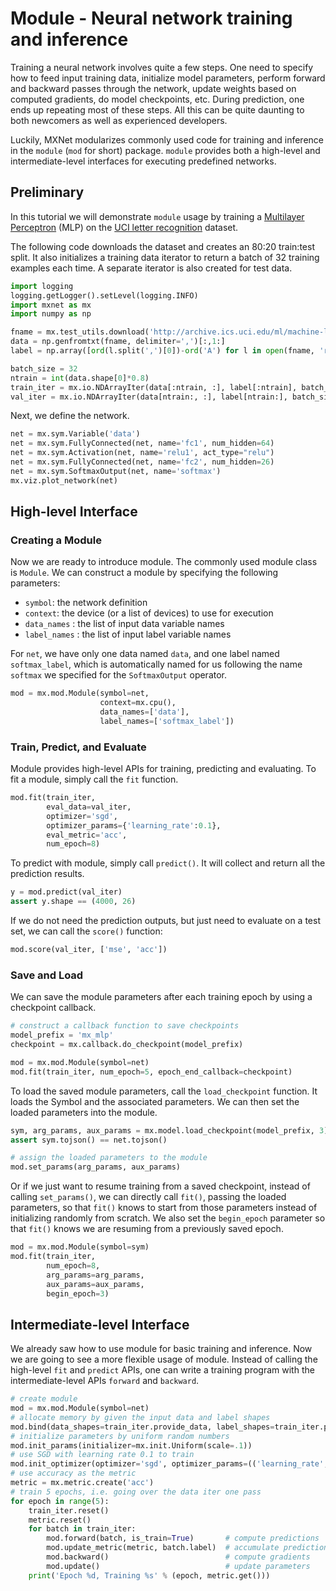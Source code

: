 # Module - Neural network training and inference

Training a neural network involves quite a few steps. One need to specify how
to feed input training data, initialize model parameters, perform forward and
backward passes through the network, update weights based on computed gradients, do
model checkpoints, etc. During prediction, one ends up repeating most of these
steps. All this can be quite daunting to both newcomers as well as experienced
developers.

Luckily, MXNet modularizes commonly used code for training and inference in
the `module` (`mod` for short) package. `module` provides both a
high-level and intermediate-level interfaces for executing predefined networks.

## Preliminary

In this tutorial we will demonstrate `module` usage by training a
[Multilayer Perceptron](https://en.wikipedia.org/wiki/Multilayer_perceptron) (MLP)
on the [UCI letter recognition](https://archive.ics.uci.edu/ml/datasets/letter+recognition) dataset.

The following code downloads the dataset and creates an 80:20 train:test
split. It also initializes a training data iterator to return a batch of 32
training examples each time. A separate iterator is also created for test data.

```python
import logging
logging.getLogger().setLevel(logging.INFO)
import mxnet as mx
import numpy as np

fname = mx.test_utils.download('http://archive.ics.uci.edu/ml/machine-learning-databases/letter-recognition/letter-recognition.data')
data = np.genfromtxt(fname, delimiter=',')[:,1:]
label = np.array([ord(l.split(',')[0])-ord('A') for l in open(fname, 'r')])

batch_size = 32
ntrain = int(data.shape[0]*0.8)
train_iter = mx.io.NDArrayIter(data[:ntrain, :], label[:ntrain], batch_size, shuffle=True)
val_iter = mx.io.NDArrayIter(data[ntrain:, :], label[ntrain:], batch_size)
```

Next, we define the network.

```python
net = mx.sym.Variable('data')
net = mx.sym.FullyConnected(net, name='fc1', num_hidden=64)
net = mx.sym.Activation(net, name='relu1', act_type="relu")
net = mx.sym.FullyConnected(net, name='fc2', num_hidden=26)
net = mx.sym.SoftmaxOutput(net, name='softmax')
mx.viz.plot_network(net)
```

## High-level Interface

### Creating a Module

Now we are ready to introduce module. The commonly used module class is
`Module`. We can construct a module by specifying the following parameters:

- `symbol`: the network definition
- `context`: the device (or a list of devices) to use for execution
- `data_names` : the list of input data variable names
- `label_names` : the list of input label variable names

For `net`, we have only one data named `data`, and one label named `softmax_label`,
which is automatically named for us following the name `softmax` we specified for the `SoftmaxOutput` operator.

```python
mod = mx.mod.Module(symbol=net,
                    context=mx.cpu(),
                    data_names=['data'],
                    label_names=['softmax_label'])
```

### Train, Predict, and Evaluate

Module provides high-level APIs for training, predicting and evaluating.
To fit a module, simply call the `fit` function.

```python
mod.fit(train_iter,
        eval_data=val_iter,
        optimizer='sgd',
        optimizer_params={'learning_rate':0.1},
        eval_metric='acc',
        num_epoch=8)
```

To predict with module, simply call `predict()`. It will collect and
return all the prediction results.

```python
y = mod.predict(val_iter)
assert y.shape == (4000, 26)
```

If we do not need the prediction outputs, but just need to evaluate on a test
set, we can call the `score()` function:

```python
mod.score(val_iter, ['mse', 'acc'])
```

### Save and Load

We can save the module parameters after each training epoch by using a checkpoint callback.

```python
# construct a callback function to save checkpoints
model_prefix = 'mx_mlp'
checkpoint = mx.callback.do_checkpoint(model_prefix)

mod = mx.mod.Module(symbol=net)
mod.fit(train_iter, num_epoch=5, epoch_end_callback=checkpoint)
```

To load the saved module parameters, call the `load_checkpoint` function. It
loads the Symbol and the associated parameters. We can then set the loaded
parameters into the module.

```python
sym, arg_params, aux_params = mx.model.load_checkpoint(model_prefix, 3)
assert sym.tojson() == net.tojson()

# assign the loaded parameters to the module
mod.set_params(arg_params, aux_params)
```

Or if we just want to resume training from a saved checkpoint, instead of
calling `set_params()`, we can directly call `fit()`, passing the loaded
parameters, so that `fit()` knows to start from those parameters instead of
initializing randomly from scratch. We also set the `begin_epoch` parameter so that
`fit()` knows we are resuming from a previously saved epoch.

```python
mod = mx.mod.Module(symbol=sym)
mod.fit(train_iter,
        num_epoch=8,
        arg_params=arg_params,
        aux_params=aux_params,
        begin_epoch=3)
```

## Intermediate-level Interface

We already saw how to use module for basic training and inference. Now we are
going to see a more flexible usage of module. Instead of calling
the high-level `fit` and `predict` APIs, one can write a training program with the intermediate-level APIs
`forward` and `backward`.

```python
# create module
mod = mx.mod.Module(symbol=net)
# allocate memory by given the input data and label shapes
mod.bind(data_shapes=train_iter.provide_data, label_shapes=train_iter.provide_label)
# initialize parameters by uniform random numbers
mod.init_params(initializer=mx.init.Uniform(scale=.1))
# use SGD with learning rate 0.1 to train
mod.init_optimizer(optimizer='sgd', optimizer_params=(('learning_rate', 0.1), ))
# use accuracy as the metric
metric = mx.metric.create('acc')
# train 5 epochs, i.e. going over the data iter one pass
for epoch in range(5):
    train_iter.reset()
    metric.reset()
    for batch in train_iter:
        mod.forward(batch, is_train=True)       # compute predictions
        mod.update_metric(metric, batch.label)  # accumulate prediction accuracy
        mod.backward()                          # compute gradients
        mod.update()                            # update parameters
    print('Epoch %d, Training %s' % (epoch, metric.get()))
```

<!-- INSERT SOURCE DOWNLOAD BUTTONS -->
